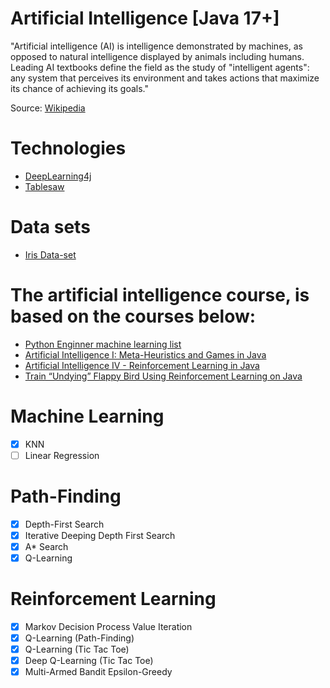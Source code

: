 # Artificial Intelligence [Java 17+]

"Artificial intelligence (AI) is intelligence demonstrated by machines, 
as opposed to natural intelligence displayed by animals including humans. 
Leading AI textbooks define the field as the study of "intelligent agents": 
any system that perceives its environment and takes actions that maximize 
its chance of achieving its goals."

Source: [Wikipedia](https://en.wikipedia.org/wiki/Artificial_intelligence)

# Technologies

* [DeepLearning4j](https://github.com/eclipse/deeplearning4j)
* [Tablesaw](https://github.com/jtablesaw/tablesaw)

# Data sets

* [Iris Data-set](https://archive.ics.uci.edu/ml/datasets/iris)

# The artificial intelligence course, is based on the courses below:

* [Python Enginner machine learning list](https://www.youtube.com/watch?v=ngLyX54e1LU&list=PLqnslRFeH2Upcrywf-u2etjdxxkL8nl7E&ab_channel=PythonEngineer)
* [Artificial Intelligence I: Meta-Heuristics and Games in Java](https://www.udemy.com/course/artificial-intelligence-games-in-java/)
* [Artificial Intelligence IV - Reinforcement Learning in Java](https://www.udemy.com/course/artificial-intelligence-iv-reinforcement-learning-in-java)
* [Train “Undying” Flappy Bird Using Reinforcement Learning on Java](https://towardsdatascience.com/train-undying-flappy-bird-using-reinforcement-learning-on-java-98ff68eb28bf)

# Machine Learning

- [X] KNN
- [ ] Linear Regression 

# Path-Finding

- [X] Depth-First Search
- [X] Iterative Deeping Depth First Search
- [X] A* Search
- [X] Q-Learning

# Reinforcement Learning

- [X] Markov Decision Process Value Iteration
- [X] Q-Learning (Path-Finding)
- [X] Q-Learning (Tic Tac Toe)
- [X] Deep Q-Learning (Tic Tac Toe)
- [X] Multi-Armed Bandit Epsilon-Greedy
